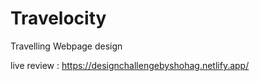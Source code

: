 # Travelocity

Travelling Webpage design

live review : https://designchallengebyshohag.netlify.app/
